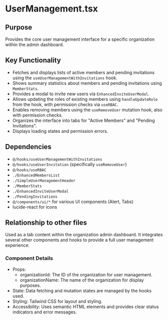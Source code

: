 # UserManagement.tsx

## Purpose
Provides the core user management interface for a specific organization within the admin dashboard.

## Key Functionality
- Fetches and displays lists of active members and pending invitations using the `useUserManagementWithInvitations` hook.
- Shows summary statistics about members and pending invitations using `MemberStats`.
- Provides a modal to invite new users via `EnhancedInviteUserModal`.
- Allows updating the roles of existing members using `handleUpdateRole` from the hook, with permission checks via `useRBAC`.
- Enables removing members using the `useRemoveUser` mutation hook, also with permission checks.
- Organizes the interface into tabs for "Active Members" and "Pending Invitations".
- Displays loading states and permission errors.

## Dependencies
- `@/hooks/useUserManagementWithInvitations`
- `@/hooks/useUserInvitation` (specifically `useRemoveUser`)
- `@/hooks/useRBAC`
- `./EnhancedMembersList`
- `./SimpleUserManagementHeader`
- `./MemberStats`
- `./EnhancedInviteUserModal`
- `./PendingInvitations`
- `@/components/ui/*` for various UI components (Alert, Tabs)
- lucide-react for icons

## Relationship to other files
Used as a tab content within the organization admin dashboard. It integrates several other components and hooks to provide a full user management experience.

### Component Details
- Props:
  - organizationId: The ID of the organization for user management.
  - organizationName: The name of the organization for display purposes.
- State: Data fetching and mutation states are managed by the hooks used.
- Styling: Tailwind CSS for layout and styling.
- Accessibility: Uses semantic HTML elements and provides clear status indicators and error messages.